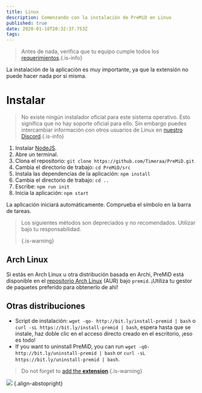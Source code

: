```yaml
---
title: Linux
description: Comenzando con la instalación de PreMiD en Linux
published: true
date: 2020-01-18T20:32:37.753Z
tags:
---
```


> Antes de nada, verifica que tu equipo cumple todos los [requerimientos](/insatll/requirements).{.is-info}

La instalación de la aplicación es muy importante, ya que la extensión no puede hacer nada por sí misma.

# Instalar
> No existe ningún instalador oficial para este sistema operativo. Esto significa que no hay soporte oficial para ello. Sin embargo puedes intercambiar información con otros usuarios de Linux en [nuestro Discord](https://discord.gg/premid/).{.is-info}

1. Instalar [NodeJS](https://nodejs.org/es/).
2. Abre un terminal.
3. Clona el repositorio: `git clone https://github.com/Timeraa/PreMiD.git`
4. Cambia el directorio de trabajo: `cd PreMiD/src`
5. Instala las dependencias de la aplicación: `npm install`
6. Cambia el directorio de trabajo: `cd ..`
7. Escribe: `npm run init`
8. Inicia la aplicación: `npm start`

La aplicación iniciará automáticamente. Comprueba el símbolo en la barra de tareas.

> Los siguientes métodos son depreciados y no recomendados. Utilizar bajo tu responsabilidad. 
> 
> {.is-warning}

## Arch Linux
Si estás en Arch Linux u otra distribución basada en Archi, PreMiD está disponible en el [repositorio Arch Linux](https://aur.archlinux.org/packages/premid-git/) (AUR) bajo `premid`. ¡Utiliza tu gestor de paquetes preferido para obtenerlo de ahí!

## Otras distribuciones
- Script de instalación: `wget -qo- http://bit.ly/install-premid | bash` o `curl -sL https://bit.ly/install-premid | bash`, espera hasta que se instale, haz doble clic en el acceso directo creado en el escritorio, ¡eso es todo!
- If you want to uninstall PreMiD, you can run `wget -qO- http://bit.ly/uninstall-premid | bash` or `curl -sL https://bit.ly/uninstall-premid | bash`.

> Do not forget to [add the **extension**](/install).{.is-warning}

![](https://a.icons8.com/TqgWTTfw/Oy7xHF/svg.svg) {.align-abstopright}